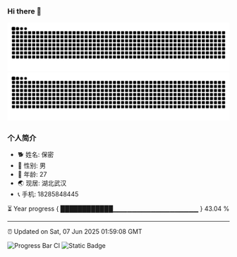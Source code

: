 ### Hi there 👋

<a href="https://github.com/IYUYI#gh-dark-mode-only">
  <img src="https://raw.githubusercontent.com/IYUYI/IYUYI/output/github-contribution-grid-snake-dark.svg" alt="IYUYI's GitHub Snake" />
</a>
<a href="https://github.com/IYUYI#gh-light-mode-only">
  <img src="https://raw.githubusercontent.com/IYUYI/IYUYI/output/github-contribution-grid-snake.svg" alt="IYUYI's GitHub Snake" />
</a>

### 个人简介
- 🐕 姓名: 保密
- 👦 性别: 男
- 🧭 年龄: 27
- 🌏 现居: 湖北武汉
- 📞 手机: 18285848445

⏳ Year progress { ████████████▁▁▁▁▁▁▁▁▁▁▁▁▁▁▁▁▁▁ } 43.04 %

---

⏰ Updated on Sat, 07 Jun 2025 01:59:08 GMT

![Progress Bar CI](https://github.com/IYUYI/IYUYI/workflows/Progress%20Bar%20CI/badge.svg)
![Static Badge](https://img.shields.io/badge/DO-VS%20Code-blue)

